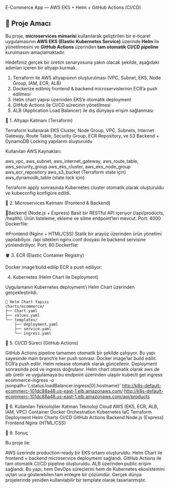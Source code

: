 E-Commerce App — AWS EKS + Helm + GitHub Actions (CI/CD)

## 🎯 Proje Amacı

Bu proje, **microservices mimarisi** kullanılarak geliştirilen bir e-ticaret uygulamasının **AWS EKS (Elastic Kubernetes Service)** üzerinde **Helm** ile yönetilmesini ve **GitHub Actions** üzerinden **tam otomatik CI/CD pipeline** kurulmasını amaçlamaktadır.

Hedefimiz gerçek bir üretim senaryosuna yakın olacak şekilde, aşağıdaki adımları içeren bir altyapı kurmak.
1. Terraform ile AWS altyapısının oluşturulması (VPC, Subnet, EKS, Node Group, IAM, ECR, ALB)
2. Dockerize edilmiş frontend & backend microservislerinin ECR’a push edilmesi
3. Helm chart yapısı üzerinden EKS’e otomatik deployment
4. GitHub Actions ile CI/CD sürecinin yönetilmesi
5. ALB (Application Load Balancer) ile dış dünyaya erişim sağlanması

🧱 1. Altyapı Katmanı (Terraform)


Terraform kullanarak EKS Cluster, Node Group, VPC, Subnets, Internet Gateway, Route Table, Security Group, ECR Repository, ve S3 Backend + DynamoDB Locking yapılarını oluşturuldu

Kullanılan AWS Kaynakları:

aws_vpc, aws_subnet, aws_internet_gateway, aws_route_table, aws_security_group
aws_eks_cluster, aws_eks_node_group
aws_ecr_repository
aws_s3_bucket (Terraform state için)
aws_dynamodb_table (state lock için)

Terraform apply sonrasında Kubernetes cluster otomatik olarak oluşturuldu ve kubeconfig konfigüre edildi.

🐳 2. Microservices Katmanı (Frontend & Backend)

🧠Backend (Node.js + Express)
  Basit bir RESTful API içeriyor (/api/products, /health).
  Ürün listeleme, ekleme ve silme endpoint’leri mevcut.
  Port: 4000
  Dockerfile:

🌐Frontend (Nginx + HTML/CSS)
  Statik bir arayüz üzerinden ürün yönetimi yapılabiliyor.
  /api istekleri nginx.conf dosyası ile backend servisine yönlendiriliyor.
  Port: 80
  Dockerfile:

🪣 3. ECR (Elastic Container Registry)

Docker image’build edilip ECR a push ediliyor:  

4. Kubernetes (Helm Chart ile Deployment)

Uygulamanın Kubernetes deployment’ı Helm Chart üzerinden gerçekleştirildi.

    📁 Helm Chart Yapısı
    charts/ecommerce/
    ├── Chart.yaml
    ├── values.yaml
    └── templates/
        ├── deployment.yaml
        ├── service.yaml
        └── ingress.yaml

🚀 5. CI/CD Süreci (GitHub Actions)

GitHub Actions pipeline tamamen otomatik bir şekilde çalışıyor.
Bu yapı sayesinde main branch’e her push sonrası:
Docker image’lar build edilir.
ECR’a push edilir.
Helm release otomatik olarak güncellenir.
Deployment sonrasında pod ve ingress doğrulanır.
Helm chart otomatik olarak aws de alb üretir ve uygulamaya bu endpoint üzerinden ulaşılır
    kubectl get ingress ecommerce-ingress -o jsonpath='{.status.loadBalancer.ingress[0].hostname}'
    http://k8s-default-ecommerc-101dc88a48.us-east-1.elb.amazonaws.com/
    http://k8s-default-ecommerc-101dc88a48.us-east-1.elb.amazonaws.com/api/products

🧰 6. Kullanılan Teknolojiler
Katman	            Teknoloji
Cloud	            AWS (EKS, ECR, ALB, IAM, VPC)
Container	        Docker
Orchestration	    Kubernetes
IaC	                Terraform
Deployment	        Helm Charts
CI/CD	            GitHub Actions
Backend	            Node.js (Express)
Frontend	        Nginx (HTML/CSS)

🏁 9. Sonuç

Bu proje ile:

AWS üzerinde production-ready bir EKS ortamı oluşturuldu.
Helm Chart ile frontend + backend microservice deployment sağlandı.
GitHub Actions ile tam otomatik CI/CD pipeline oluşturuldu.
ALB üzerinden public erişim sağlandı.
Bu yapı, hem DevOps süreçlerini hem de Kubernetes ekosistemini uçtan uca gösterebilen tam entegre bir çözümdür.
Gerçek dünya projelerinde yeniden kullanılabilir bir template olarak tasarlanmıştır.